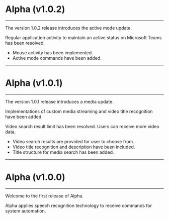 # Alpha (v1.0.2)

---

The version 1.0.2 release introduces the active mode update.

Regular application activity to maintain an active status on Microsoft Teams has been resolved.

- Mouse activity has been implemented.
- Active mode commands have been added.

---

# Alpha (v1.0.1)

---

The version 1.0.1 release introduces a media update.

Implementations of custom media streaming and video title recognition have been added.

Video search result limit has been resolved. Users can receive more video data.

- Video search results are provided for user to choose from.
- Video title recognition and description have been included.
- Title structure for media search has been added.

---

# Alpha (v1.0.0)

---

Welcome to the first release of Alpha.

Alpha applies speech recognition technology to receive commands for system automation.
